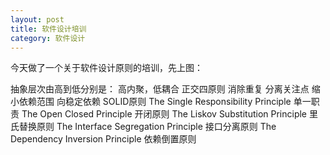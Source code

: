 ```yaml
---
layout: post
title: 软件设计培训
category: 软件设计
---
```


今天做了一个关于软件设计原则的培训，先上图：

抽象层次由高到低分别是：
高内聚，低耦合
正交四原则
  消除重复
  分离关注点
  缩小依赖范围
  向稳定依赖
SOLID原则
  The Single Responsibility Principle 单一职责
  The Open Closed Principle 开闭原则
  The Liskov Substitution Principle 里氏替换原则
  The Interface Segregation Principle 接口分离原则
  The Dependency Inversion Principle 依赖倒置原则
  
